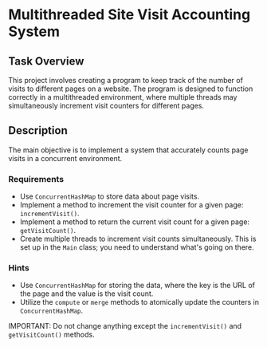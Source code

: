 <h1>Multithreaded Site Visit Accounting System</h1>

  <h2>Task Overview</h2>
    <p>This project involves creating a program to keep track of the number of visits to different pages on a website. The program is designed to function correctly in a multithreaded environment, where multiple threads may simultaneously increment visit counters for different pages.</p>

  <h2>Description</h2>
    <p>The main objective is to implement a system that accurately counts page visits in a concurrent environment.</p>

  <h3>Requirements</h3>
  <ul>
      <li>Use <code>ConcurrentHashMap</code> to store data about page visits.</li>
      <li>Implement a method to increment the visit counter for a given page: <code>incrementVisit()</code>.</li>
      <li>Implement a method to return the current visit count for a given page: <code>getVisitCount()</code>.</li>
      <li>Create multiple threads to increment visit counts simultaneously. This is set up in the <code>Main</code> class; you need to understand what's going on there.</li>
  </ul>

  <h3>Hints</h3>
  <ul>
      <li>Use <code>ConcurrentHashMap</code> for storing the data, where the key is the URL of the page and the value is the visit count.</li>
      <li>Utilize the <code>compute</code> or <code>merge</code> methods to atomically update the counters in <code>ConcurrentHashMap</code>.</li>
  </ul>

  <p class="important">IMPORTANT: Do not change anything except the <code>incrementVisit()</code> and <code>getVisitCount()</code> methods.</p>

